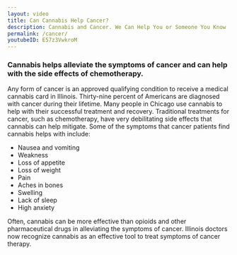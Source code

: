 ```yaml
---
layout: video
title: Can Cannabis Help Cancer?
description: Cannabis and Cancer. We Can Help You or Someone You Know
permalink: /cancer/
youtubeID: E57z3VwkroM
---
```


### Cannabis helps alleviate the symptoms of cancer and can help with the side effects of chemotherapy.

Any form of cancer is an approved qualifying condition to receive a medical cannabis card in Illinois. Thirty-nine percent of Americans are diagnosed with cancer during their lifetime. Many people in Chicago use cannabis to help with their successful treatment and recovery. Traditional treatments for cancer, such as chemotherapy, have very debilitating side effects that cannabis can help mitigate.
Some of the symptoms that cancer patients find cannabis helps with include:

* Nausea and vomiting
* Weakness
* Loss of appetite
* Loss of weight
* Pain
* Aches in bones
* Swelling
* Lack of sleep
* High anxiety

Often, cannabis can be more effective than opioids and other pharmaceutical drugs in alleviating the symptoms of cancer. Illinois doctors now recognize cannabis as an effective tool to treat symptoms of cancer therapy.


